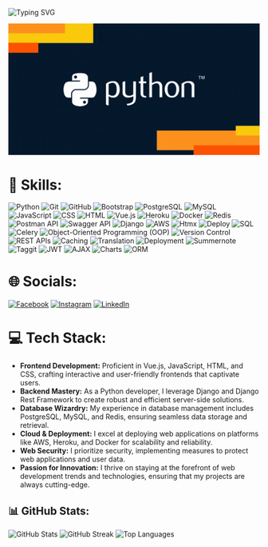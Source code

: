 ![Typing SVG](https://readme-typing-svg.herokuapp.com?font=Fira+Code&size=35&duration=3200&pause=2000&color=f90001&center=true&vCenter=true&width=1000&lines=Hi+There+👋,+I'm+Abdullah;Welcome+To+My+Profile!;I'm+a+Passionate+Web+%26+Python+Developer;Based+In+Germany;Experienced+In+Python,+Django,+And+More+😉+;Languages:+English+,+German+,+Arabic;)


![](https://github.com/AbdullahBakir97/AbdullahBakir97/blob/main/giphy1.gif)




# 🍳 Skills: 
![Python](https://img.shields.io/badge/Python-3670A0?style=flat-square&logo=python&logoColor=ffdd54)
![Git](https://img.shields.io/badge/Git-F05032?style=flat-square&logo=git&logoColor=white)
![GitHub](https://img.shields.io/badge/GitHub-181717?style=flat-square&logo=github&logoColor=white)
![Bootstrap](https://img.shields.io/badge/Bootstrap-563D7C?style=flat-square&logo=bootstrap&logoColor=white)
![PostgreSQL](https://img.shields.io/badge/PostgreSQL-336791?style=flat-square&logo=postgresql&logoColor=white)
![MySQL](https://img.shields.io/badge/MySQL-4479A1?style=flat-square&logo=mysql&logoColor=white)
![JavaScript](https://img.shields.io/badge/JavaScript-F7DF1E?style=flat-square&logo=javascript&logoColor=black)
![CSS](https://img.shields.io/badge/CSS3-1572B6?style=flat-square&logo=css3&logoColor=white)
![HTML](https://img.shields.io/badge/HTML5-E34F26?style=flat-square&logo=html5&logoColor=white)
![Vue.js](https://img.shields.io/badge/Vue.js-4FC08D?style=flat-square&logo=vue.js&logoColor=white)
![Heroku](https://img.shields.io/badge/Heroku-430098?style=flat-square&logo=heroku&logoColor=white)
![Docker](https://img.shields.io/badge/Docker-2496ED?style=flat-square&logo=docker&logoColor=white)
![Redis](https://img.shields.io/badge/Redis-DC382D?style=flat-square&logo=redis&logoColor=white)
![Postman API](https://img.shields.io/badge/Postman%20API-FF6C37?style=flat-square&logo=postman&logoColor=white)
![Swagger API](https://img.shields.io/badge/Swagger%20API-85EA2D?style=flat-square&logo=swagger&logoColor=black)
![Django](https://img.shields.io/badge/Django-092E20?style=flat-square&logo=django&logoColor=white)
![AWS](https://img.shields.io/badge/AWS-232F3E?style=flat-square&logo=amazon-aws&logoColor=white)
![Htmx](https://img.shields.io/badge/Htmx-FF4700?style=flat-square&logo=htmx&logoColor=white)
![Deploy](https://img.shields.io/badge/Deploy-2CA5E0?style=flat-square&logo=vercel&logoColor=white)
![SQL](https://img.shields.io/badge/SQL-4479A1?style=flat-square&logo=sqlite&logoColor=white)
![Celery](https://img.shields.io/badge/Celery-37814A?style=flat-square&logo=celery&logoColor=white)
![Object-Oriented Programming (OOP)](https://img.shields.io/badge/Object--Oriented%20Programming%20(OOP)-3333FF?style=flat-square&logo=oop&logoColor=white)
![Version Control](https://img.shields.io/badge/Version%20Control-111111?style=flat-square&logo=git&logoColor=F05032)
![REST APIs](https://img.shields.io/badge/REST%20APIs-111111?style=flat-square&logo=api)
![Caching](https://img.shields.io/badge/Caching-111111?style=flat-square)
![Translation](https://img.shields.io/badge/Translation-111111?style=flat-square)
![Deployment](https://img.shields.io/badge/Deployment-111111?style=flat-square)
![Summernote](https://img.shields.io/badge/Summernote-111111?style=flat-square)
![Taggit](https://img.shields.io/badge/Taggit-111111?style=flat-square)
![JWT](https://img.shields.io/badge/JWT-111111?style=flat-square)
![AJAX](https://img.shields.io/badge/AJAX-111111?style=flat-square)
![Charts](https://img.shields.io/badge/Charts-111111?style=flat-square)
![ORM](https://img.shields.io/badge/ORM-111111?style=flat-square)


# 🌐 Socials:
[![Facebook](https://img.shields.io/badge/Facebook-%231877F2.svg?logo=Facebook&logoColor=white)](https://facebook.com/https://www.facebook.com/profile.php?id=100007615024761/) [![Instagram](https://img.shields.io/badge/Instagram-%23E4405F.svg?logo=Instagram&logoColor=white)](https://instagram.com/https://www.instagram.com/abdullahbakir/) [![LinkedIn](https://img.shields.io/badge/LinkedIn-%230077B5?style=flat-square&logo=linkedin&logoColor=white)](https://linkedin.com/in/https://www.linkedin.com/in/abdullah-bakir-809065273/) 

# 💻 Tech Stack:
- **Frontend Development:** Proficient in Vue.js, JavaScript, HTML, and CSS, crafting interactive and user-friendly frontends that captivate users.
- **Backend Mastery:** As a Python developer, I leverage Django and Django Rest Framework to create robust and efficient server-side solutions.
- **Database Wizardry:** My experience in database management includes PostgreSQL, MySQL, and Redis, ensuring seamless data storage and retrieval.
- **Cloud & Deployment:** I excel at deploying web applications on platforms like AWS, Heroku, and Docker for scalability and reliability.
- **Web Security:** I prioritize security, implementing measures to protect web applications and user data.
- **Passion for Innovation:** I thrive on staying at the forefront of web development trends and technologies, ensuring that my projects are always cutting-edge.

## 📊 GitHub Stats: 
![GitHub Stats](https://github-readme-stats.vercel.app/api?username=AbdullahBakir97&theme=dark&hide_border=true&include_all_commits=false&count_private=false)
![GitHub Streak](https://github-readme-streak-stats.herokuapp.com/?user=AbdullahBakir97&theme=dark&hide_border=true)
![Top Languages](https://github-readme-stats.vercel.app/api/top-langs/?username=AbdullahBakir97&theme=dark&hide_border=true&include_all_commits=false&count_private=false&layout=compact)
